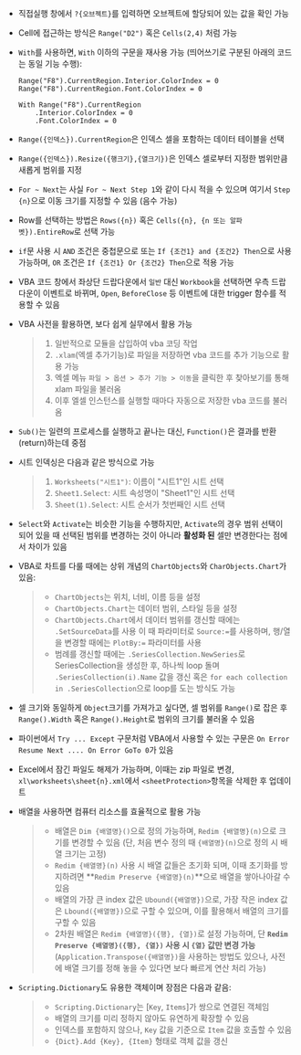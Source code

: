 - 직접실행 창에서 `?{오브젝트}`를 입력하면 오브젝트에 할당되어 있는 값을 확인 가능

- Cell에 접근하는 방식은 `Range("D2")` 혹은 `Cells(2,4)` 처럼 가능

- `With`를 사용하면, `With` 이하의 구문을 재사용 가능 (띄어쓰기로 구분된 아래의 코드는 동일 기능 수행):

  ```
  Range("F8").CurrentRegion.Interior.ColorIndex = 0
  Range("F8").CurrentRegion.Font.ColorIndex = 0
  
  With Range("F8").CurrentRegion
      .Interior.ColorIndex = 0
      .Font.ColorIndex = 0
  ```

- `Range({인덱스}).CurrentRegion`은 인덱스 셀을 포함하는 데이터 테이블을 선택

- `Range({인덱스}).Resize({행크기},{열크기})`은 인덱스 셀로부터 지정한 범위만큼 새롭게 범위를 지정

- `For ~ Next`는 사실 `For ~ Next Step 1`와 같이 다시 적을 수 있으며 여기서 `Step {n}`으로 이동 크기를 지정할 수 있음 (음수 가능)

- Row를 선택하는 방법은 `Rows({n})` 혹은 `Cells({n}, {n 또는 알파벳}).EntireRow`로 선택 가능

- `if`문 사용 시 `AND` 조건은 중첩문으로 또는 `If {조건1} and {조건2} Then`으로 사용 가능하며, `OR` 조건은 `If {조건1} Or {조건2} Then`으로 적용 가능

- VBA 코드 창에서 좌상단 드랍다운에서 `일반` 대신 `Workbook`을 선택하면 우측 드랍다운이 이벤트로 바뀌며, `Open`, `BeforeClose` 등 이벤트에 대한 trigger 함수를 적용할 수 있음

- VBA 사전을 활용하면, 보다 쉽게 실무에서 활용 가능
  > 1. 일반적으로 모듈을 삽입하여 vba 코딩 작업
  > 2. `.xlam`(엑셀 추가기능)로 파일을 저장하면 vba 코드를 추가 기능으로 활용 가능
  > 3. 엑셀 메뉴 `파일 > 옵션 > 추가 기능 > 이동`을 클릭한 후 찾아보기를 통해 xlam 파일을 불러옴
  > 4. 이후 엘셀 인스턴스를 실행할 때마다 자동으로 저장한 vba 코드를 불러옴

- `Sub()`는 일련의 프로세스를 실행하고 끝나는 대신, `Function()`은 결과를 반환(return)하는데 중점

- 시트 인덱싱은 다음과 같은 방식으로 가능

  > 1. `Worksheets("시트1")`: 이름이 "시트1"인 시트 선택
  > 2. `Sheet1.Select`: 시트 속성명이 "Sheet1"인 시트 선택
  > 3. `Sheet(1).Select`: 시트 순서가 첫번째인 시트 선택

- `Select`와 `Activate`는 비슷한 기능을 수행하지만, `Activate`의 경우 범위 선택이 되어 있을 때 선택된 범위를 변경하는 것이 아니라 **활성화 된** 셀만 변경한다는 점에서 차이가 있음

- VBA로 차트를 다룰 때에는 상위 개념의 `ChartObjects`와 `CharObjects.Chart`가 있음:

  > - `ChartObjects`는 위치, 너비, 이름 등을 설정
  > - `ChartObjects.Chart`는 데이터 범위, 스타일 등을 설정
  > - `ChartObjects.Chart`에서 데이터 범위를 갱신할 때에는 `.SetSourceData`를 사용
  >   이 때 파라미터로 `Source:=`를 사용하며, 행/열을 변경할 때에는 `PlotBy:=` 파라미터를 사용
  > - 범례를 갱신할 때에는 `.SeriesCollection.NewSeries`로 SeriesCollection을 생성한 후, 하나씩 loop 돌며 `.SeriesCollection(i).Name` 값을 갱신
  >   혹은 `for each collection in .SeriesCollection`으로 loop를 도는 방식도 가능

- 셀 크기와 동일하게 `Object`크기를 가져가고 싶다면, 셀 범위를 `Range()`로 잡은 후 `Range().Width` 혹은 `Range().Height`로 범위의 크기를 불러올 수 있음

- 파이썬에서 `Try ... Except` 구문처럼 VBA에서 사용할 수 있는 구문은 `On Error Resume Next .... On Error GoTo 0`가 있음

- Excel에서 잠긴 파일도 해제가 가능하며, 이때는 zip 파일로 변경, `xl\worksheets\sheet{n}.xml`에서 `<sheetProtection>`항목을 삭제한 후 업데이트

- 배열을 사용하면 컴퓨터 리소스를 효율적으로 활용 가능

  > - 배열은 `Dim {배열명}()`으로 정의 가능하며, `Redim {배열명}(n)`으로 크기를 변경할 수 있음 (단, 처음 변수 정의 때 `{배열명}(n)`으로 정의 시 배열 크기는 고정)
  > - `Redim {배열명}(n)` 사용 시 배열 값들은 초기화 되며, 이때 초기화를 방지하려면 **`Redim Preserve {배열명}(n)`**으로 배열을 쌓아나아갈 수 있음
  > - 배열의 가장 큰 index 값은 `Ubound({배열명})`으로, 가장 작은 index 값은 `Lbound({배열명})`으로 구할 수 있으며, 이를 활용해서 배열의 크기를 구할 수 있음
  > - 2차원 배열은 `Redim {배열명}({행}, {열})`로 설정 가능하며, 단 **`Redim Preserve {배열명}({행}, {열})` 사용 시 `{열}` 값만 변경 가능** (`Application.Transpose({배열명})`을 사용하는 방법도 있으나, 사전에 배열 크기를 정해 놓을 수 있다면 보다 빠르게 연산 처리 가능)
  
- `Scripting.Dictionary`도 유용한 객체이며 장점은 다음과 같음:

  > - `Scripting.Dictionary`는 [`Key`, `Items`]가 쌍으로 연결된 객체임
  > - 배열의 크기를 미리 정하지 않아도 유연하게 확장할 수 있음
  > - 인덱스를 포함하지 않으나, `Key` 값을 기준으로 `Item` 값을 호출할 수 있음
  > - `{Dict}.Add {Key}, {Item}` 형태로 객체 값을 갱신
